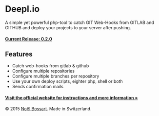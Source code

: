 # Deepl.io
A simple yet powerful php-tool to catch GIT Web-Hooks from GITLAB and GITHUB and deploy your projects to your server after pushing.

#### [Current Release: 0.2.0](https://github.com/noelboss/deepl.io/archive/0.2.0.zip)

## Features
* Catch web-hooks from gitlab & github
* Configure multiple repositories
* Configure multiple branches per repository
* Use your own deploy scripts, eighter php, shell or both
* Sends confirmation mails

#### [Visit the official website for instructions and more information »](http://deepl.io)


© 2015 [Noël Bossart](http://noelboss.com). Made in Switzerland.
